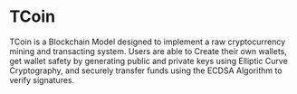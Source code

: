 # TCoin
TCoin is a Blockchain Model designed to implement a raw cryptocurrency mining and transacting system. Users are able to Create their own wallets, get wallet safety by generating public and private keys using Elliptic Curve Cryptography, and securely transfer funds using the ECDSA Algorithm to verify signatures.